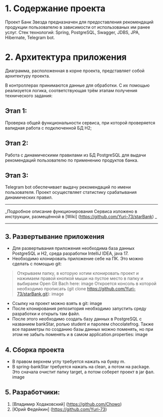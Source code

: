 # 1. Содержание проекта
Проект Банк Звезда предназначен для предоставления рекомендаций продукции пользователю в зависимости от использованых им ранее услуг. Стек технологий: Spring, PostgreSQL, Swagger, JDBS, JPA, Hibernate, Telegram bot.

# 2. Архитектура приложения
Диаграмма, расположенная в корне проекта, представляет собой архитектуру проекта. 

В контроллерах принимаются данные для обработки. С их помощью реализуется логика, соответствующая трём этапам получения технического задания:

## Этап 1: 
Проверка общей функциональности сервиса, при которой проверяется валидная работа с подключенной БД Н2; 
## Этап 2: 
Работа с динамическими правилами из БД PostgreSQL для выдачи рекомендаций пользователю по применению продуктов банка.
## Этап 3: 
Telegram bot обеспечивает выдачу рекомендаций по имени пользователя. Проект осуществляет статистику срабатывания динамических правил.
***
_Подробное описание функционирования Сервиса изложено в инструкции, размещённой в [Wiki] (https://github.com/Yuri-73/starBank) _
***
## 3. Развертывание приложения
* Для развертывания приложения необходима база данных PostgreSQL и H2, среда разработки IntelliJ IDEA, java 17.
* Необходимо клонировать приложение себе на ПК. Это можно сделать с помощью git: 
> Открываем папку, в которую хотим клонировать проект и нажимаем правой кнопкой мыши на пустое место в папку и выбираем Open Git Bach here: image
Откроется консоль в которой необходимо прописать (git clone https://github.com/Yuri-73/starBank.git): image
* Ссылку на проект можно взять в git: image
* После клонирования репозитория необходимо запустить среду разработки и открыть там файл.
* После этого необходимо создать базу данных в PostgreSQL с названием bankStar, ролью student и паролем chocolatefrog. Также все параметры по созданию базы данных можно поменять, но при этом не забыть поменять и в самом application.properties: image

## 4. Сборка проекта
* В правом верхнем углу требуется нажать на букву m. 
* В spring-bankStar требуется нажать на clean, а потом на package. Это сначала очистит папку target, а потом соберет проект в jar фал.
image

## 5. Разработчики:
1. [Владимир Ходаковский] (https://github.com/Chowo)
2. [Юрий Федейкин] (https://github.com/Yuri-73)
